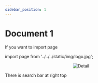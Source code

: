 ```yaml
---
sidebar_position: 1
---
```


# Document 1

If you want to import page

import page from '../../../static/img/logo.jpg';

<p align="center">
<img src={page} alt="Detail" style={{width: 200}} />
</p>

There is search bar at right top
